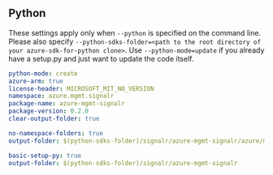 ## Python

These settings apply only when `--python` is specified on the command line.
Please also specify `--python-sdks-folder=<path to the root directory of your azure-sdk-for-python clone>`.
Use `--python-mode=update` if you already have a setup.py and just want to update the code itself.

``` yaml $(python)
python-mode: create
azure-arm: true
license-header: MICROSOFT_MIT_NO_VERSION
namespace: azure.mgmt.signalr
package-name: azure-mgmt-signalr
package-version: 0.2.0
clear-output-folder: true
```

``` yaml $(python) && $(python-mode) == 'update'
no-namespace-folders: true
output-folder: $(python-sdks-folder)/signalr/azure-mgmt-signalr/azure/mgmt/signalr
```
``` yaml $(python) && $(python-mode) == 'create'
basic-setup-py: true
output-folder: $(python-sdks-folder)/signalr/azure-mgmt-signalr
```


